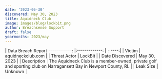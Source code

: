 ```yaml
---
date: '2023-05-30'
discovered: May 30, 2023
title: Aquidneck Club
image: images/blog/lockbit.png
author: Breachsense Support
draft: false
yearmonths: 2023/may
---
```



| Data Breach Report
------------:     |:-------------:    | :-----:|
| Victim      | aquidneckclub.com      | 
| Threat Actor      | LockBit      | 
| Date Discovered      | May 30, 2023      | 
| Description      | The Aquidneck Club is a member-owned, private golf and sporting club on Narragansett Bay in Newport County, RI.      | 
| Leak Size      | Unknown      | 

